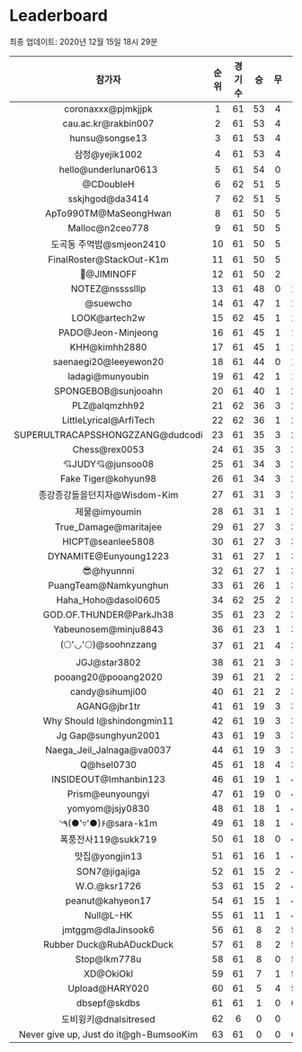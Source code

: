 # Leaderboard
최종 업데이트: 2020년 12월 15일 18시 29분




| 참가자 | 순위 | 경기수 | 승 | 무 | 패 | 승점 |
|:---:|:---:|:---:|:---:|:---:|:---:|:---:|
| coronaxxx@pjmkjjpk | 1 | 61 | 53 | 4 | 4 | 163 |
| cau.ac.kr@rakbin007 | 2 | 61 | 53 | 4 | 4 | 163 |
| hunsu@songse13 | 3 | 61 | 53 | 4 | 4 | 163 |
| 삼정@yejik1002 | 4 | 61 | 53 | 4 | 4 | 163 |
| hello@underlunar0613 | 5 | 61 | 54 | 0 | 7 | 162 |
| @CDoubleH | 6 | 62 | 51 | 5 | 6 | 158 |
| sskjhgod@da3414 | 7 | 62 | 51 | 5 | 6 | 158 |
| ApTo990TM@MaSeongHwan | 8 | 61 | 50 | 5 | 6 | 155 |
| Malloc@n2ceo778 | 9 | 61 | 50 | 5 | 6 | 155 |
| 도곡동 주먹밥@smjeon2410 | 10 | 61 | 50 | 5 | 6 | 155 |
| FinalRoster@StackOut-K1m | 11 | 61 | 50 | 5 | 6 | 155 |
| :pray:@JIMINOFF | 12 | 61 | 50 | 2 | 9 | 152 |
| NOTEZ@nsssslllp | 13 | 61 | 48 | 0 | 13 | 144 |
| @suewcho | 14 | 61 | 47 | 1 | 13 | 142 |
| LOOK@artech2w | 15 | 62 | 45 | 1 | 16 | 136 |
| PADO@Jeon-Minjeong | 16 | 61 | 45 | 1 | 15 | 136 |
| KHH@kimhh2880 | 17 | 61 | 45 | 1 | 15 | 136 |
| saenaegi20@leeyewon20 | 18 | 61 | 44 | 0 | 17 | 132 |
| ladagi@munyoubin | 19 | 61 | 42 | 1 | 18 | 127 |
| SPONGEBOB@sunjooahn | 20 | 61 | 40 | 1 | 20 | 121 |
| PLZ@alqmzhh92 | 21 | 62 | 36 | 3 | 23 | 111 |
| LittleLyrical@ArfiTech | 22 | 62 | 36 | 1 | 25 | 109 |
| SUPERULTRACAPSSHONGZZANG@dudcodi | 23 | 61 | 35 | 3 | 23 | 108 |
| Chess@rex0053 | 24 | 61 | 35 | 3 | 23 | 108 |
| 💘JUDY💘@junsoo08 | 25 | 61 | 34 | 3 | 24 | 105 |
| Fake Tiger@kohyun98 | 26 | 61 | 34 | 3 | 24 | 105 |
| 종강종강돌을던지자@Wisdom-Kim | 27 | 61 | 31 | 3 | 27 | 96 |
| 제물@imyoumin | 28 | 61 | 31 | 1 | 29 | 94 |
| True_Damage@maritajee | 29 | 61 | 27 | 3 | 31 | 84 |
| HICPT@seanlee5808 | 30 | 61 | 27 | 3 | 31 | 84 |
| DYNAMITE@Eunyoung1223 | 31 | 61 | 27 | 1 | 33 | 82 |
| 😎@hyunnni | 32 | 61 | 27 | 1 | 33 | 82 |
| PuangTeam@Namkyunghun | 33 | 61 | 26 | 1 | 34 | 79 |
| Haha_Hoho@dasol0605 | 34 | 62 | 25 | 2 | 35 | 77 |
| GOD.OF.THUNDER@ParkJh38 | 35 | 61 | 23 | 2 | 36 | 71 |
| Yabeunosem@minju8843 | 36 | 61 | 23 | 1 | 37 | 70 |
| (🌕'◡'🌕)@soohnzzang | 37 | 61 | 21 | 4 | 36 | 67 |
| JGJ@star3802 | 38 | 61 | 21 | 3 | 37 | 66 |
| pooang20@pooang2020 | 39 | 61 | 21 | 2 | 38 | 65 |
| candy@sihumji00 | 40 | 61 | 21 | 2 | 38 | 65 |
| AGANG@jbr1tr | 41 | 61 | 19 | 3 | 39 | 60 |
| Why Should I@shindongmin11 | 42 | 61 | 19 | 3 | 39 | 60 |
| Jg Gap@sunghyun2001 | 43 | 61 | 19 | 3 | 39 | 60 |
| Naega_Jeil_Jalnaga@va0037 | 44 | 61 | 19 | 3 | 39 | 60 |
| Q@hsel0730 | 45 | 61 | 18 | 4 | 39 | 58 |
| INSIDEOUT@Imhanbin123 | 46 | 61 | 19 | 1 | 41 | 58 |
| Prism@eunyoungyi | 47 | 61 | 19 | 0 | 42 | 57 |
| yomyom@jsjy0830 | 48 | 61 | 18 | 1 | 42 | 55 |
| ◝٩(●'▿'●)۶@sara-k1m | 49 | 61 | 18 | 1 | 42 | 55 |
| 폭풍전사119@sukk719 | 50 | 61 | 18 | 0 | 43 | 54 |
| 맛집@yongjin13 | 51 | 61 | 16 | 1 | 44 | 49 |
| SON7@jigajiga | 52 | 61 | 15 | 2 | 44 | 47 |
| W.O.@ksr1726 | 53 | 61 | 15 | 2 | 44 | 47 |
| peanut@kahyeon17 | 54 | 61 | 15 | 1 | 45 | 46 |
| Null@L-HK | 55 | 61 | 11 | 1 | 49 | 34 |
| jmtggm@dlaJinsook6 | 56 | 61 | 8 | 2 | 51 | 26 |
| Rubber Duck@RubADuckDuck | 57 | 61 | 8 | 2 | 51 | 26 |
| Stop@lkm778u | 58 | 61 | 8 | 0 | 53 | 24 |
| XD@OkiOkl | 59 | 61 | 7 | 1 | 53 | 22 |
| Upload@HARY020 | 60 | 61 | 5 | 4 | 52 | 19 |
| dbsepf@skdbs | 61 | 61 | 1 | 0 | 60 | 3 |
| 도비윙키@dnalsitresed | 62 | 6 | 0 | 0 | 6 | 0 |
| Never give up, Just do it@gh-BumsooKim | 63 | 61 | 0 | 0 | 61 | 0 |